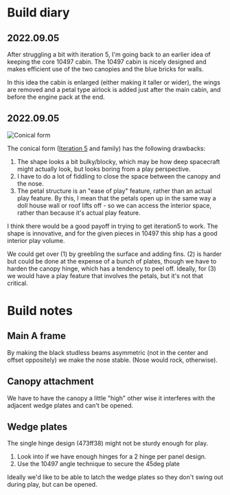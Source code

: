 # Build diary

## 2022.09.05

After struggling a bit with iteration 5, I'm going back to an earlier idea of
keeping the core 10497 cabin. The 10497 cabin is nicely designed and makes
efficient use of the two canopies and the blue bricks for walls. 

In this idea the cabin is enlarged (either making it taller or wider), the wings
are removed and a petal type airlock is added just after the main cabin, and
before the engine pack at the end.

## 2022.09.05

![Conical form](iteration5.jpg)

The conical form ([Iteration 5](iteration5.io) and family) has the following drawbacks:

1. The shape looks a bit bulky/blocky, which may be how deep spacecraft might
   actually look, but looks boring from a play perspective. 
2. I have to do a lot of fiddling to close the space between the canopy and the
   nose.
3. The petal structure is an "ease of play" feature, rather than an actual play
   feature. By this, I mean that the petals open up in the same way a doll house
   wall or roof lifts off - so we can access the interior space, rather than
   because it's actual play feature.

I think there would be a good payoff in trying to get iteration5 to work. The
shape is innovative, and for the given pieces in 10497 this ship has a good
interior play volume.

We could get over (1) by greebling the surface and adding fins. (2) is harder
but could be done at the expense of a bunch of plates, though we have to harden
the canopy hinge, which has a tendency to peel off. Ideally, for (3) we would
have a play feature that involves the petals, but it's not that critical.


# Build notes

## Main A frame
By making the black studless beams asymmetric
(not in the center and offset oppositely) we
make the nose stable. (Nose would rock, otherwise).

## Canopy attachment
We have to have the canopy a little "high" other wise it
interferes with the adjacent wedge plates and can't be opened.

## Wedge plates 
The single hinge design (473ff38) might not be sturdy enough
for play. 
1. Look into if we have enough hinges for a 2 hinge
per panel design.
2. Use the 10497 angle technique to secure the 45deg plate

Ideally we'd like to be able to latch the wedge plates so 
they don't swing out during play, but can be opened.
